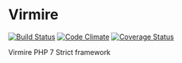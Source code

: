 # Virmire

[![Build Status](https://travis-ci.org/romanzaycev/virmire.svg?branch=dev)](https://travis-ci.org/romanzaycev/virmire)
[![Code Climate](https://codeclimate.com/github/romanzaycev/virmire/badges/gpa.svg)](https://codeclimate.com/github/romanzaycev/virmire)
[![Coverage Status](https://img.shields.io/codecov/c/github/romanzaycev/virmire.svg)](https://codecov.io/github/romanzaycev/virmire)

Virmire PHP 7 Strict framework
